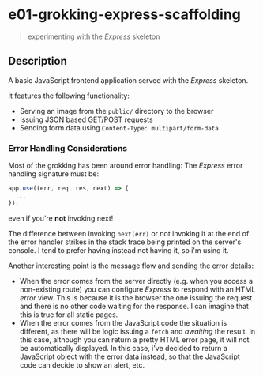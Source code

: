 # e01-grokking-express-scaffolding
> experimenting with the *Express* skeleton

## Description

A basic JavaScript frontend application served with the *Express* skeleton.

It features the following functionality:
+ Serving an image from the `public/` directory to the browser
+ Issuing JSON based GET/POST requests
+ Sending form data using `Content-Type: multipart/form-data`

### Error Handling Considerations

Most of the grokking has been around error handling:
The *Express* error handling signature must be:
```javascript
app.use((err, req, res, next) => {
  ...
});
```
even if you're **not** invoking next! 

The difference between invoking `next(err)` or not invoking it at the end of the error handler strikes in the stack trace being printed on the server's console. I tend to prefer having instead not having it, so i'm using it.

Another interesting point is the message flow and sending the error details:
+ When the error comes from the server directly (e.g. when you access a non-existing route) you can configure *Express* to respond with an HTML *error* view. This is because it is the browser the one issuing the request and there is no other code waiting for the response. I can imagine that this is true for all static pages.
+ When the error comes from the JavaScript code the situation is different, as there will be logic issuing a `fetch` and *awaiting* the result. In this case, although you can return a pretty HTML error page, it will not be automatically displayed. In this case, i've decided to return a JavaScript object with the error data instead, so that the JavaScript code can decide to show an alert, etc.